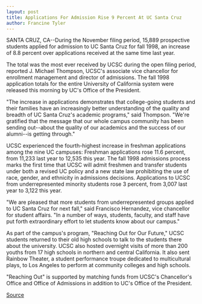```yaml
---
layout: post
title: Applications For Admission Rise 9 Percent At UC Santa Cruz
author: Francine Tyler
---
```


SANTA CRUZ, CA--During the November filing period, 15,889 prospective  students applied for admission to UC Santa Cruz for fall 1998, an increase  of 8.8 percent over applications received at the same time last year.

The total was the most ever received by UCSC during the open filing  period, reported J. Michael Thompson, UCSC's associate vice chancellor for  enrollment management and director of admissions. The fall 1998  application totals for the entire University of California system were  released this morning by UC's Office of the President.

"The increase in applications demonstrates that college-going  students and their families have an increasingly better understanding of the  quality and breadth of UC Santa Cruz's academic programs," said Thompson.  "We're gratified that the message that our whole campus community has  been sending out--about the quality of our academics and the success of our  alumni--is getting through."

UCSC experienced the fourth-highest increase in freshman  applications among the nine UC campuses: Freshman applications rose 11.6  percent, from 11,233 last year to 12,535 this year. The fall 1998  admissions process marks the first time that UCSC will admit freshmen and  transfer students under both a revised UC policy and a new state law  prohibiting the use of race, gender, and ethnicity in admissions decisions.  Applications to UCSC from underrepresented minority students rose  3 percent, from 3,007 last year to 3,122 this year.

"We are pleased that more students from underrepresented groups  applied to UC Santa Cruz for next fall," said Francisco Hernandez, vice  chancellor for student affairs. "In a number of ways, students, faculty, and  staff have put forth extraordinary effort to let students know about our  campus."

As part of the campus's program, "Reaching Out for Our Future," UCSC  students returned to their old high schools to talk to the students there  about the university. UCSC also hosted overnight  visits of more than 200 youths from 17 high schools in northern and central  California. It also sent Rainbow Theater, a student performance troupe  dedicated to multicultural plays, to Los Angeles to perform at community  colleges and high schools.

"Reaching Out" is supported by matching funds from UCSC's  Chancellor's Office and Office of Admissions in addition to UC's Office of  the President.

[Source](http://www1.ucsc.edu/news_events/press_releases/archive/97-98/01-98/012898-Applications_for_ad.html "Permalink to 012898-Applications_for_ad")
